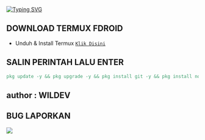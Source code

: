 [![Typing SVG](https://readme-typing-svg.demolab.com?font=Fira+Code&pause=1000&random=false&width=435&lines=GUNAKAN-TOOLS-DENGAN-BIJAKSANA )](https://git.io/typing-svg) 
## DOWNLOAD TERMUX FDROID
* Unduh & Install Termux [`Klik Disini`](https://f-droid.org/repo/com.termux_118.apk)

## SALIN PERINTAH LALU ENTER
```makefile
pkg update -y && pkg upgrade -y && pkg install git -y && pkg install nodejs && pkg install nodejs-lts && git clone https://github.com/WilDev26/spam-wa-code.git && cd spam-wa-code && npm install && npm start
```
## author : WILDEV
## BUG LAPORKAN
<a href="https://t.me/Willly21" target=”_blank”><img src="https://img.shields.io/static/v1?style=for-the-badge&logo=Telegram&label=Telegram&message=Click%20Here&color=blue"></a>
